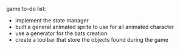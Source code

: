 game to-do list:
- implement the state manager
- built a general animated sprite to use for all animated character
- use a generator for the bats creation
- create a toolbar that store the objects found during the game

